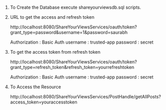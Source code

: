 1. To Create the Database execute shareyourviewsdb.sql scripts.
 
2. URL to get the access and refresh token

	http://localhost:8080/ShareYourViewsServices/oauth/token?grant_type=password&username=1&password=saurabh
	
	Authorization : Basic Auth
	username : trusted-app
	password : secret

3. To get the access token from refresh token

	http://localhost:8080/ShareYourViewsServices/oauth/token?grant_type=refresh_token&refresh_token=yourrefreshtoken
	
	Authorization : Basic Auth
	username : trusted-app
	password : secret

4. To Access the Resource

	http://localhost:8080/ShareYourViewsServices/PostHandle/getAllPosts?access_token=youraccesstoken